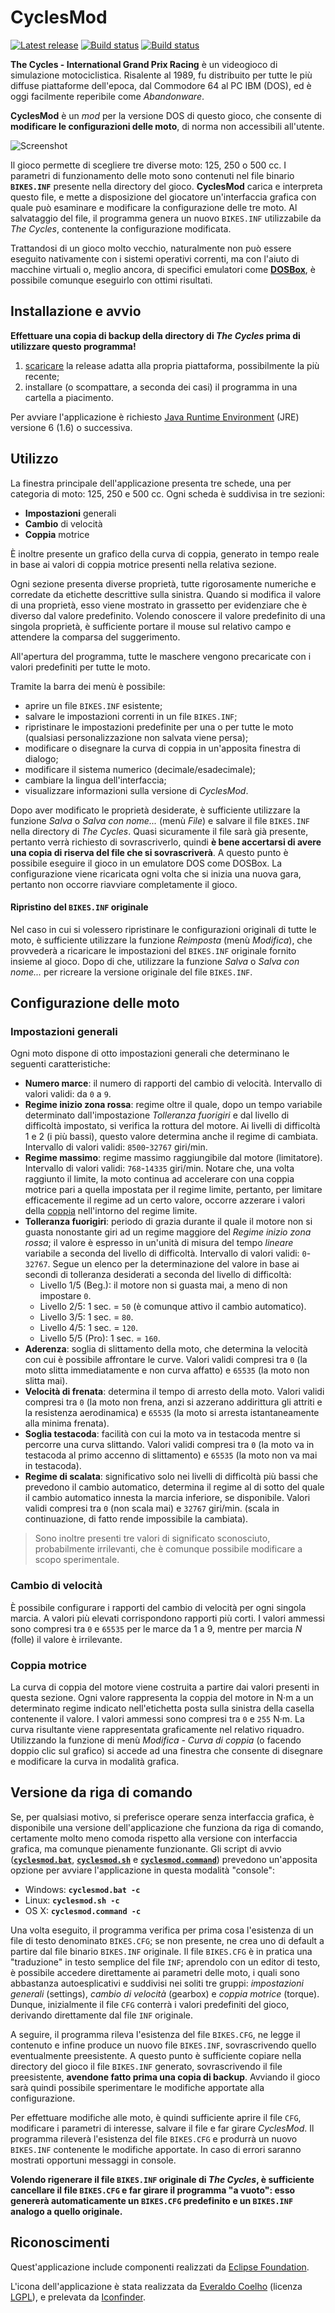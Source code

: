CyclesMod
=========

[![Latest release](https://img.shields.io/github/release/albertus82/cycles-mod.svg)](https://github.com/albertus82/cycles-mod/releases/latest)
[![Build status](https://travis-ci.org/albertus82/cycles-mod.svg?branch=master)](https://travis-ci.org/albertus82/cycles-mod)
[![Build status](https://ci.appveyor.com/api/projects/status/github/albertus82/cycles-mod?branch=master&svg=true)](https://ci.appveyor.com/project/albertus82/cycles-mod)

**The Cycles - International Grand Prix Racing** &egrave; un videogioco di simulazione motociclistica. Risalente al 1989, fu distribuito per tutte le pi&ugrave; diffuse piattaforme dell'epoca, dal Commodore 64 al PC IBM (DOS), ed &egrave; oggi facilmente reperibile come *Abandonware*.

**CyclesMod** &egrave; un *mod* per la versione DOS di questo gioco, che consente di **modificare le configurazioni delle moto**, di norma non accessibili all'utente.

![Screenshot](https://user-images.githubusercontent.com/8672431/28228643-9f0171e4-68df-11e7-8bdb-681569c05030.png)

Il gioco permette di scegliere tre diverse moto: 125, 250 o 500 cc. I parametri di funzionamento delle moto sono contenuti nel file binario **`BIKES.INF`** presente nella directory del gioco. **CyclesMod** carica e interpreta questo file, e mette a disposizione del giocatore un'interfaccia grafica con quale pu&ograve; esaminare e modificare la configurazione delle tre moto. Al salvataggio del file, il programma genera un nuovo `BIKES.INF` utilizzabile da *The Cycles*, contenente la configurazione modificata.

Trattandosi di un gioco molto vecchio, naturalmente non pu&ograve; essere eseguito nativamente con i sistemi operativi correnti, ma con l'aiuto di macchine virtuali o, meglio ancora, di specifici emulatori come [**DOSBox**](http://www.dosbox.com), &egrave; possibile comunque eseguirlo con ottimi risultati.


## Installazione e avvio

**Effettuare una copia di backup della directory di *The Cycles* prima di utilizzare questo programma!**

1. [scaricare](http://github.com/Albertus82/CyclesMod/releases) la release adatta alla propria piattaforma, possibilmente la pi&ugrave; recente;
2. installare (o scompattare, a seconda dei casi) il programma in una cartella a piacimento.

Per avviare l'applicazione &egrave; richiesto [Java Runtime Environment](http://www.java.com) (JRE) versione 6 (1.6) o successiva.


## Utilizzo

La finestra principale dell'applicazione presenta tre schede, una per categoria di moto: 125, 250 e 500 cc. Ogni scheda &egrave; suddivisa in tre sezioni:
* **Impostazioni** generali
* **Cambio** di velocit&agrave;
* **Coppia** motrice

&Egrave; inoltre presente un grafico della curva di coppia, generato in tempo reale in base ai valori di coppia motrice presenti nella relativa sezione.

Ogni sezione presenta diverse propriet&agrave;, tutte rigorosamente numeriche e corredate da etichette descrittive sulla sinistra. Quando si modifica il valore di una propriet&agrave;, esso viene mostrato in grassetto per evidenziare che &egrave; diverso dal valore predefinito. Volendo conoscere il valore predefinito di una singola propriet&agrave;, &egrave; sufficiente portare il mouse sul relativo campo e attendere la comparsa del suggerimento.

All'apertura del programma, tutte le maschere vengono precaricate con i valori predefiniti per tutte le moto.

Tramite la barra dei men&ugrave; &egrave; possibile:
* aprire un file `BIKES.INF` esistente;
* salvare le impostazioni correnti in un file `BIKES.INF`;
* ripristinare le impostazioni predefinite per una o per tutte le moto (qualsiasi personalizzazione non salvata viene persa);
* modificare o disegnare la curva di coppia in un'apposita finestra di dialogo;
* modificare il sistema numerico (decimale/esadecimale);
* cambiare la lingua dell'interfaccia;
* visualizzare informazioni sulla versione di *CyclesMod*.

Dopo aver modificato le propriet&agrave; desiderate, &egrave; sufficiente utilizzare la funzione *Salva* o *Salva con nome...* (men&ugrave; *File*) e salvare il file `BIKES.INF` nella directory di *The Cycles*. Quasi sicuramente il file sar&agrave; gi&agrave; presente, pertanto verr&agrave; richiesto di sovrascriverlo, quindi **&egrave; bene accertarsi di avere una copia di riserva del file che si sovrascriver&agrave;**. A questo punto &egrave; possibile eseguire il gioco in un emulatore DOS come DOSBox. La configurazione viene ricaricata ogni volta che si inizia una nuova gara, pertanto non occorre riavviare completamente il gioco.

#### Ripristino del `BIKES.INF` originale

Nel caso in cui si volessero ripristinare le configurazioni originali di tutte le moto, &egrave; sufficiente utilizzare la funzione *Reimposta* (men&ugrave; *Modifica*), che provveder&agrave; a ricaricare le impostazioni del `BIKES.INF` originale fornito insieme al gioco. Dopo di che, utilizzare la funzione *Salva* o *Salva con nome...* per ricreare la versione originale del file `BIKES.INF`.


## Configurazione delle moto

### Impostazioni generali
Ogni moto dispone di otto impostazioni generali che determinano le seguenti caratteristiche:
* **Numero marce**: il numero di rapporti del cambio di velocit&agrave;. Intervallo di valori validi: da `0` a `9`.
* **Regime inizio zona rossa**: regime oltre il quale, dopo un tempo variabile determinato dall'impostazione *Tolleranza fuorigiri* e dal livello di difficolt&agrave; impostato, si verifica la rottura del motore. Ai livelli di difficolt&agrave; 1 e 2 (i pi&ugrave; bassi), questo valore determina anche il regime di cambiata. Intervallo di valori validi: `8500`-`32767` giri/min.
* **Regime massimo**: regime massimo raggiungibile dal motore (limitatore). Intervallo di valori validi: `768`-`14335` giri/min. Notare che, una volta raggiunto il limite, la moto continua ad accelerare con una coppia motrice pari a quella impostata per il regime limite, pertanto, per limitare efficacemente il regime ad un certo valore, occorre azzerare i valori della [coppia](#coppia-motrice) nell'intorno del regime limite.
* **Tolleranza fuorigiri**: periodo di grazia durante il quale il motore non si guasta nonostante giri ad un regime maggiore del *Regime inizio zona rossa*; il valore &egrave; espresso in un'unit&agrave; di misura del tempo *lineare* variabile a seconda del livello di difficolt&agrave;. Intervallo di valori validi: `0`-`32767`.
Segue un elenco per la determinazione del valore in base ai secondi di tolleranza desiderati a seconda del livello di difficolt&agrave;:
	* Livello 1/5 (Beg.): il motore non si guasta mai, a meno di non impostare `0`.
	* Livello 2/5: 1 sec. = `50` (&egrave; comunque attivo il cambio automatico).
	* Livello 3/5: 1 sec. = `80`.
	* Livello 4/5: 1 sec. = `120`.
	* Livello 5/5 (Pro): 1 sec. = `160`.
* **Aderenza**: soglia di slittamento della moto, che determina la velocit&agrave; con cui &egrave; possibile affrontare le curve. Valori validi compresi tra `0` (la moto slitta immediatamente e non curva affatto) e `65535` (la moto non slitta mai).
* **Velocit&agrave; di frenata**: determina il tempo di arresto della moto. Valori validi compresi tra `0` (la moto non frena, anzi si azzerano addirittura gli attriti e la resistenza aerodinamica) e `65535` (la moto si arresta istantaneamente alla minima frenata).
* **Soglia testacoda**: facilit&agrave; con cui la moto va in testacoda mentre si percorre una curva slittando. Valori validi compresi tra `0` (la moto va in testacoda al primo accenno di slittamento) e `65535` (la moto non va mai in testacoda).
* **Regime di scalata**: significativo solo nei livelli di difficolt&agrave; pi&ugrave; bassi che prevedono il cambio automatico, determina il regime al di sotto del quale il cambio automatico innesta la marcia inferiore, se disponibile. Valori validi compresi tra `0` (non scala mai) e `32767` giri/min. (scala in continuazione, di fatto rende impossibile la cambiata).

>Sono inoltre presenti tre valori di significato sconosciuto, probabilmente irrilevanti, che &egrave; comunque possibile modificare a scopo sperimentale.

### Cambio di velocit&agrave;
&Egrave; possibile configurare i rapporti del cambio di velocit&agrave; per ogni singola marcia. A valori pi&ugrave; elevati corrispondono rapporti pi&ugrave; corti. I valori ammessi sono compresi tra `0` e `65535` per le marce da 1 a 9, mentre per marcia *N* (folle) il valore &egrave; irrilevante.

### Coppia motrice
La curva di coppia del motore viene costruita a partire dai valori presenti in questa sezione. Ogni valore rappresenta la coppia del motore in N&middot;m a un determinato regime indicato nell'etichetta posta sulla sinistra della casella contenente il valore. I valori ammessi sono compresi tra `0` e `255` N&middot;m. La curva risultante viene rappresentata graficamente nel relativo riquadro.
Utilizzando la funzione di men&ugrave; *Modifica - Curva di coppia* (o facendo doppio clic sul grafico) si accede ad una finestra che consente di disegnare e modificare la curva in modalit&agrave; grafica.


## Versione da riga di comando

Se, per qualsiasi motivo, si preferisce operare senza interfaccia grafica, &egrave; disponibile una versione dell'applicazione che funziona da riga di comando, certamente molto meno comoda rispetto alla versione con interfaccia grafica, ma comunque pienamente funzionante.
Gli script di avvio ([**`cyclesmod.bat`**](src/main/scripts/cyclesmod.bat), [**`cyclesmod.sh`**](src/main/scripts/cyclesmod.sh) e [**`cyclesmod.command`**](src/main/scripts/cyclesmod.command)) prevedono un'apposita opzione per avviare l'applicazione in questa modalit&agrave; "console":
* Windows: **`cyclesmod.bat -c`**
* Linux: **`cyclesmod.sh -c`**
* OS X: **`cyclesmod.command -c`**

Una volta eseguito, il programma verifica per prima cosa l'esistenza di un file di testo denominato `BIKES.CFG`; se non presente, ne crea uno di default a partire dal file binario `BIKES.INF` originale. Il file `BIKES.CFG` &egrave; in pratica una "traduzione" in testo semplice del file `INF`; aprendolo con un editor di testo, &egrave; possibile accedere direttamente ai parametri delle moto, i quali sono abbastanza autoesplicativi e suddivisi nei soliti tre gruppi: *impostazioni generali* (settings), *cambio di velocit&agrave;* (gearbox) e *coppia motrice* (torque). Dunque, inizialmente il file `CFG` conterr&agrave; i valori predefiniti del gioco, derivando direttamente dal file `INF` originale.

A seguire, il programma rileva l'esistenza del file `BIKES.CFG`, ne legge il contenuto e infine produce un nuovo file `BIKES.INF`, sovrascrivendo quello eventualmente preesistente. A questo punto &egrave; sufficiente copiare nella directory del gioco il file `BIKES.INF` generato, sovrascrivendo il file preesistente, **avendone fatto prima una copia di backup**. Avviando il gioco sar&agrave; quindi possibile sperimentare le modifiche apportate alla configurazione.

Per effettuare modifiche alle moto, &egrave; quindi sufficiente aprire il file `CFG`, modificare i parametri di interesse, salvare il file e far girare *CyclesMod*. Il programma rilever&agrave; l'esistenza del file `BIKES.CFG` e produrr&agrave; un nuovo `BIKES.INF` contenente le modifiche apportate. In caso di errori saranno mostrati opportuni messaggi in console.

**Volendo rigenerare il file `BIKES.INF` originale di *The Cycles*, &egrave; sufficiente cancellare il file `BIKES.CFG` e far girare il programma "a vuoto": esso generer&agrave; automaticamente un `BIKES.CFG` predefinito e un `BIKES.INF` analogo a quello originale.**


## Riconoscimenti

Quest'applicazione include componenti realizzati da [Eclipse Foundation](lib/license/eclipse-1.0.txt).

L'icona dell'applicazione &egrave; stata realizzata da [Everaldo Coelho](http://www.everaldo.com) (licenza [LGPL](http://www.gnu.org/licenses/lgpl.html)), e prelevata da [Iconfinder](http://www.iconfinder.com).
